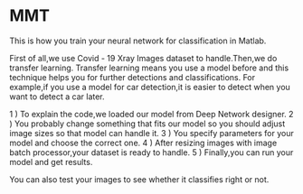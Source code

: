 # MMT

This is how you train your neural network for classification in Matlab.

First of all,we use Covid - 19 Xray Images dataset to handle.Then,we do transfer learning.
Transfer learning means you use a model before and this technique helps you for further detections and classifications.
For example,if you use a model for car detection,it is easier to detect when you want to detect a car later.

1 ) To explain the code,we loaded our model from Deep Network designer.
2 ) You probably change something that fits our model so you should adjust image sizes so that model can handle it.
3 ) You specify parameters for your model and choose the correct one.
4 ) After resizing images with image batch processor,your dataset is ready to handle.
5 ) Finally,you can run your model and get results.

You can also test your images to see whether it classifies right or not.

